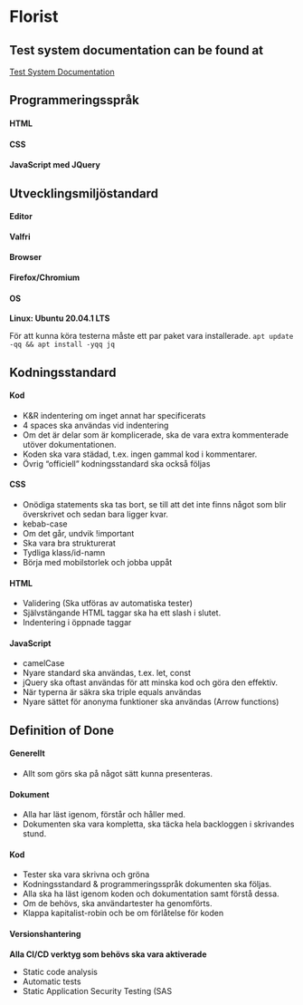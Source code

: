 # Florist

## Test system documentation can be found at
[Test System Documentation](https://gitlab.com/the-travelling-salesmen/florist/-/blob/master/tests.md)

## Programmeringsspråk


#### HTML
#### CSS
#### JavaScript med JQuery



## Utvecklingsmiljöstandard

#### Editor 
**Valfri**

#### Browser 
**Firefox/Chromium**

#### OS 
**Linux: Ubuntu 20.04.1 LTS**

För att kunna köra testerna måste ett par paket vara installerade.
`apt update -qq && apt install -yqq jq`



## Kodningsstandard

#### Kod
+ K&R indentering om inget annat har specificerats
+ 4 spaces ska användas vid indentering
+ Om det är delar som är komplicerade, ska de vara extra kommenterade utöver dokumentationen.
+ Koden ska vara städad, t.ex. ingen gammal kod i kommentarer.
+ Övrig “officiell” kodningsstandard ska också följas
#### CSS
+ Onödiga statements ska tas bort, se till att det inte finns något som blir överskrivet och sedan bara ligger kvar.
+ kebab-case
+ Om det går, undvik !important
+ Ska vara bra strukturerat
+ Tydliga klass/id-namn
+ Börja med mobilstorlek och jobba uppåt
#### HTML
+ Validering (Ska utföras av automatiska tester)
+ Självstängande HTML taggar ska ha ett slash i slutet.
+ Indentering i öppnade taggar
#### JavaScript
+ camelCase
+ Nyare standard ska användas, t.ex. let, const
+ jQuery ska oftast användas för att minska kod och göra den effektiv.
+ När typerna är säkra ska triple equals användas
+ Nyare sättet för anonyma funktioner ska användas (Arrow functions)



## Definition of Done 

#### Generellt
+ Allt som görs ska på något sätt kunna presenteras.
#### Dokument
+ Alla har läst igenom, förstår och håller med.
+ Dokumenten ska vara kompletta, ska täcka hela backloggen i skrivandes stund.
#### Kod
+ Tester ska vara skrivna och gröna
+ Kodningsstandard & programmeringsspråk dokumenten ska följas.
+ Alla ska ha läst igenom koden och dokumentation samt förstå dessa.
+ Om de behövs, ska användartester ha genomförts.
+ Klappa kapitalist-robin och be om förlåtelse för koden
#### Versionshantering 
**Alla CI/CD verktyg som behövs ska vara aktiverade**
+ Static code analysis
+ Automatic tests
+ Static Application Security Testing (SAS
